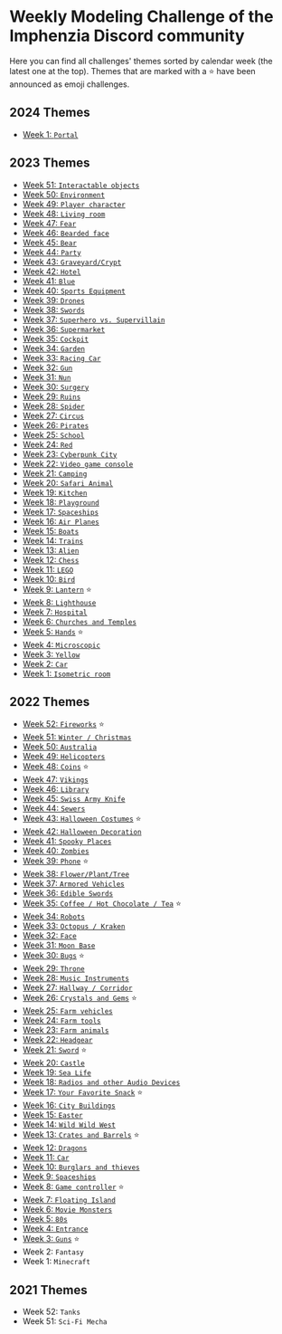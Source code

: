 # Weekly Modeling Challenge of the Imphenzia Discord community

Here you can find all challenges' themes sorted by calendar week (the latest one at the top). Themes that are marked with a ⭐ have been announced as emoji challenges.


## 2024 Themes

* [Week 1: `Portal`](./2024/1/)

## 2023 Themes

* [Week 51: `Interactable objects`](./2023/51/)
* [Week 50: `Environment`](./2023/50/)
* [Week 49: `Player character`](./2023/49/)
* [Week 48: `Living room`](./2023/48/)
* [Week 47: `Fear`](./2023/47/)
* [Week 46: `Bearded face`](./2023/46/)
* [Week 45: `Bear`](./2023/45/)
* [Week 44: `Party`](./2023/44/)
* [Week 43: `Graveyard/Crypt`](./2023/43/)
* [Week 42: `Hotel`](./2023/42/)
* [Week 41: `Blue`](./2023/41/)
* [Week 40: `Sports Equipment`](./2023/40/)
* [Week 39: `Drones`](./2023/39/)
* [Week 38: `Swords`](./2023/38/)
* [Week 37: `Superhero vs. Supervillain`](./2023/37/)
* [Week 36: `Supermarket`](./2023/36/)
* [Week 35: `Cockpit`](./2023/35/)
* [Week 34: `Garden`](./2023/34/)
* [Week 33: `Racing Car`](./2023/33/)
* [Week 32: `Gun`](./2023/32/)
* [Week 31: `Nun`](./2023/31/)
* [Week 30: `Surgery`](./2023/30/)
* [Week 29: `Ruins`](./2023/29/)
* [Week 28: `Spider`](./2023/28/)
* [Week 27: `Circus`](./2023/27/)
* [Week 26: `Pirates`](./2023/26/)
* [Week 25: `School`](./2023/25/)
* [Week 24: `Red`](./2023/24/)
* [Week 23: `Cyberpunk City`](./2023/23/)
* [Week 22: `Video game console`](./2023/22/)
* [Week 21: `Camping`](./2023/21/)
* [Week 20: `Safari Animal`](./2023/20/)
* [Week 19: `Kitchen`](./2023/19/)
* [Week 18: `Playground`](./2023/18/)
* [Week 17: `Spaceships`](./2023/17/)
* [Week 16: `Air Planes`](./2023/16/)
* [Week 15: `Boats`](./2023/15/)
* [Week 14: `Trains`](./2023/14/)
* [Week 13: `Alien`](./2023/13/)
* [Week 12: `Chess`](./2023/12/)
* [Week 11: `LEGO`](./2023/11/)
* [Week 10: `Bird`](./2023/10/)
* [Week 9: `Lantern`](./2023/9/) ⭐
* [Week 8: `Lighthouse`](./2023/8/)
* [Week 7: `Hospital`](./2023/7/)
* [Week 6: `Churches and Temples`](./2023/6/)
* [Week 5: `Hands`](./2023/5/) ⭐
* [Week 4: `Microscopic`](./2023/4/)
* [Week 3: `Yellow`](./2023/3/)
* [Week 2: `Car`](./2023/2/)
* [Week 1: `Isometric room`](./2023/1/)


## 2022 Themes

* [Week 52: `Fireworks`](./2022/52/) ⭐
* [Week 51: `Winter / Christmas`](./2022/51/)
* [Week 50: `Australia`](./2022/50/)
* [Week 49: `Helicopters`](./2022/49/)
* [Week 48: `Coins`](./2022/48/) ⭐
* [Week 47: `Vikings`](./2022/47/)
* [Week 46: `Library`](./2022/46/)
* [Week 45: `Swiss Army Knife`](./2022/45/)
* [Week 44: `Sewers`](./2022/44/)
* [Week 43: `Halloween Costumes`](./2022/43/) ⭐
* [Week 42: `Halloween Decoration`](./2022/42/)
* [Week 41: `Spooky Places`](./2022/41/)
* [Week 40: `Zombies`](./2022/40/)
* [Week 39: `Phone`](./2022/39/) ⭐
* [Week 38: `Flower/Plant/Tree`](./2022/38/)
* [Week 37: `Armored Vehicles`](./2022/37/)
* [Week 36: `Edible Swords`](./2022/36/)
* [Week 35: `Coffee / Hot Chocolate / Tea`](./2022/35/) ⭐
* [Week 34: `Robots`](./2022/34/)
* [Week 33: `Octopus / Kraken`](./2022/33/)
* [Week 32: `Face`](./2022/32/)
* [Week 31: `Moon Base`](./2022/31/)
* [Week 30: `Bugs`](./2022/30/) ⭐
* [Week 29: `Throne`](./2022/29/)
* [Week 28: `Music Instruments`](./2022/28/)
* [Week 27: `Hallway / Corridor`](./2022/27/)
* [Week 26: `Crystals and Gems`](./2022/26/) ⭐
* [Week 25: `Farm vehicles`](./2022/25/)
* [Week 24: `Farm tools`](./2022/24/)
* [Week 23: `Farm animals`](./2022/23/)
* [Week 22: `Headgear`](./2022/22/)
* [Week 21: `Sword`](./2022/21/) ⭐
* [Week 20: `Castle`](./2022/20/)
* [Week 19: `Sea Life`](./2022/19/)
* [Week 18: `Radios and other Audio Devices`](./2022/18/)
* [Week 17: `Your Favorite Snack`](./2022/17/) ⭐
* [Week 16: `City Buildings`](./2022/16/)
* [Week 15: `Easter`](./2022/15/)
* [Week 14: `Wild Wild West`](./2022/14/)
* [Week 13: `Crates and Barrels`](./2022/13/) ⭐
* [Week 12: `Dragons`](./2022/12/)
* [Week 11: `Car`](./2022/11/)
* [Week 10: `Burglars and thieves`](./2022/10/)
* [Week 9: `Spaceships`](./2022/9/)
* [Week 8: `Game controller`](./2022/8/) ⭐
* [Week 7: `Floating Island`](./2022/7/)
* [Week 6: `Movie Monsters`](./2022/6/)
* [Week 5: `80s`](./2022/5/)
* [Week 4: `Entrance`](./2022/4/)
* [Week 3: `Guns`](./2022/3/) ⭐
* Week 2: `Fantasy`
* Week 1: `Minecraft`


## 2021 Themes

* Week 52: `Tanks`
* Week 51: `Sci-Fi Mecha`
